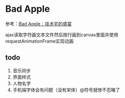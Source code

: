# Bad Apple
参考：[Bad Apple：技术宅的盛宴](http://www.guokr.com/article/7268/)

ajax读取字符画文本文件然后按行画到canvas里面并使用requestAnimationFrame实现动画

## todo
1. 音乐同步
1. 界面样式
1. 人物名字
1. 手机端字体会有问题（没有宋体）@符号就惨不忍睹了